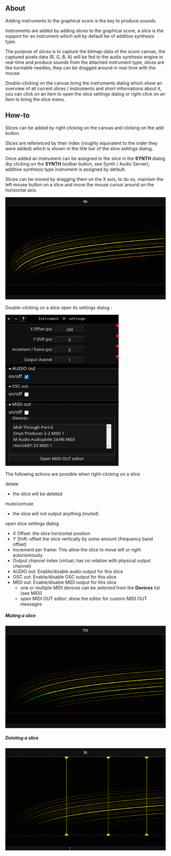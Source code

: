 ## About

Adding instruments to the graphical score is the key to produce sounds.

Instruments are added by adding slices to the graphical score, a slice is the support for an instrument which will by default be of additive synthesis type.

The purpose of slices is to capture the bitmap-data of the score canvas, the captured pixels data (R, G, B, A) will be fed to the audio synthesis engine in real-time and produce sounds from the attached instrument type, slices are like turntable needles, they can be dragged around in real-time with the mouse.

Double-clicking on the canvas bring the instruments dialog which show an overview of all current slices / instruments and short informations about it, you can click on an item to open the slice settings dialog or right-click on an item to bring the slice menu.

## How-to

Slices can be added by right clicking on the canvas and clicking on the add button.

Slices are referenced by their index (roughly equivalent to the order they were added) which is shown in the title bar of the slice settings dialog.

Once added an instrument can be assigned to the slice in the **SYNTH** dialog (by clicking on the **SYNTH** toolbar button, see Synth / Audio Server), additive synthesis type instrument is assigned by default.

Slices can be moved by dragging them on the X axis, to do so, maintain the left mouse button on a slice and move the mouse cursor around on the horizontal axis.

![Dragging slices](gifs/dragging_slices.gif)

Double-clicking on a slice open its settings dialog :

![Slices settings](images/slice_settings.png)

The following actions are possible when right-clicking on a slice

delete

- the slice will be deleted

mute/unmute

- the slice will not output anything (muted)

open slice settings dialog

- X Offset: the slice horizontal position
- Y Shift: offset the slice vertically by some amount (frequency band offset)
- Increment per frame: This allow the slice to move left or right autonomously
- Output channel index (virtual; has no relation with physical output channel)
- AUDIO out: Enable/disable audio output for this slice
- OSC out: Enable/disable OSC output for this slice
- MIDI out: Enable/disable MIDI output for this slice
    - one or multiple MIDI devices can be selected from the **Devices** list (see MIDI)
    - open MIDI OUT editor: show the editor for custom MIDI OUT messages

##### Muting a slice

![Muting a slice](gifs/mute_slice.gif)

##### Deleting a slice

![Deleting slices](gifs/remove_slices.gif)